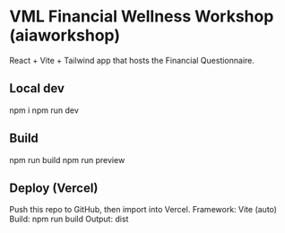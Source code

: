 # VML Financial Wellness Workshop (aiaworkshop)

React + Vite + Tailwind app that hosts the Financial Questionnaire.

## Local dev
npm i
npm run dev

## Build
npm run build
npm run preview

## Deploy (Vercel)
Push this repo to GitHub, then import into Vercel.
Framework: Vite (auto)
Build: npm run build
Output: dist
